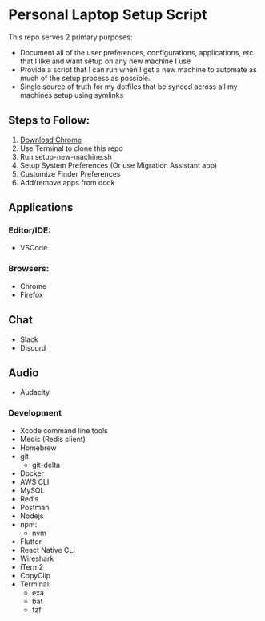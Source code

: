 # Personal Laptop Setup Script
This repo serves 2 primary purposes:
  - Document all of the user preferences, configurations, applications, etc. that I like and want setup on any new machine I use
  - Provide a script that I can run when I get a new machine to automate as much of the setup process as possible.
  - Single source of truth for my dotfiles that be synced across all my machines setup using symlinks


## Steps to Follow:
1. <a href="https://www.google.com/chrome/">Download Chrome</a>
2. Use Terminal to clone this repo
3. Run setup-new-machine.sh
4. Setup System Preferences (Or use Migration Assistant app)
5. Customize Finder Preferences
6. Add/remove apps from dock


## Applications
### Editor/IDE:
  - VSCode

### Browsers:
  - Chrome
  - Firefox

## Chat
  - Slack
  - Discord

## Audio
  - Audacity

### Development
  - Xcode command line tools
  - Medis (Redis client)
  - Homebrew
  - git
    - git-delta
  - Docker
  - AWS CLI
  - MySQL
  - Redis
  - Postman
  - Nodejs
  - npm:
    - nvm
  - Flutter
  - React Native CLI
  - Wireshark
  - iTerm2
  - CopyClip
  - Terminal:
    - exa
    - bat
    - fzf
